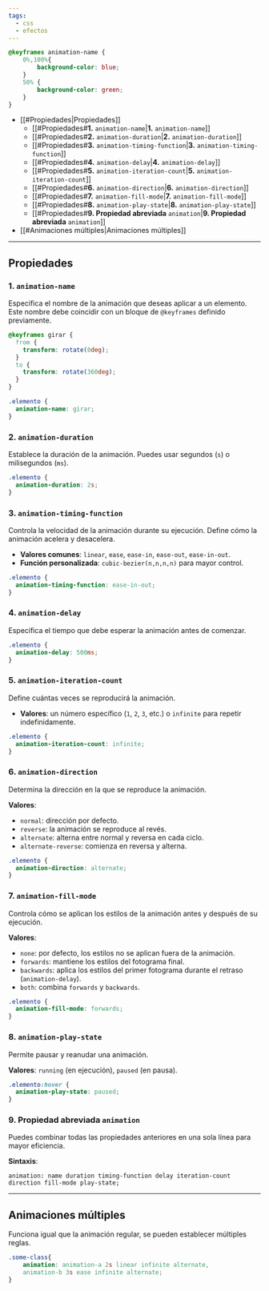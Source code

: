 ```yaml
---
tags:
  - css
  - efectos
---
```

```css
@keyframes animation-name {
	0%,100%{
		background-color: blue;
	}
	50% {
		background-color: green;
	}
}
```

- [[#Propiedades|Propiedades]]
	- [[#Propiedades#**1.** `animation-name`|**1.** `animation-name`]]
	- [[#Propiedades#**2.** `animation-duration`|**2.** `animation-duration`]]
	- [[#Propiedades#**3.** `animation-timing-function`|**3.** `animation-timing-function`]]
	- [[#Propiedades#**4.** `animation-delay`|**4.** `animation-delay`]]
	- [[#Propiedades#**5.** `animation-iteration-count`|**5.** `animation-iteration-count`]]
	- [[#Propiedades#**6.** `animation-direction`|**6.** `animation-direction`]]
	- [[#Propiedades#**7.** `animation-fill-mode`|**7.** `animation-fill-mode`]]
	- [[#Propiedades#**8.** `animation-play-state`|**8.** `animation-play-state`]]
	- [[#Propiedades#**9. Propiedad abreviada** `animation`|**9. Propiedad abreviada** `animation`]]
- [[#Animaciones múltiples|Animaciones múltiples]]

---

## Propiedades

### **1.** `animation-name`

Especifica el nombre de la animación que deseas aplicar a un elemento. Este nombre debe coincidir con un bloque de `@keyframes` definido previamente.

```css
@keyframes girar {
  from {
    transform: rotate(0deg);
  }
  to {
    transform: rotate(360deg);
  }
}

.elemento {
  animation-name: girar;
}
```

### **2.** `animation-duration`

Establece la duración de la animación. Puedes usar segundos (`s`) o milisegundos (`ms`).

```css
.elemento {
  animation-duration: 2s;
}
```

### **3.** `animation-timing-function`

Controla la velocidad de la animación durante su ejecución. Define cómo la animación acelera y desacelera.

- **Valores comunes**: `linear`, `ease`, `ease-in`, `ease-out`, `ease-in-out`.
- **Función personalizada**: `cubic-bezier(n,n,n,n)` para mayor control.

```css
.elemento {
  animation-timing-function: ease-in-out;
}
```

### **4.** `animation-delay`

Especifica el tiempo que debe esperar la animación antes de comenzar.

```css
.elemento {
  animation-delay: 500ms;
}
```

### **5.** `animation-iteration-count`

Define cuántas veces se reproducirá la animación.

- **Valores**: un número específico (`1`, `2`, `3`, etc.) o `infinite` para repetir indefinidamente. 

```css
.elemento {
  animation-iteration-count: infinite;
}
```

### **6.** `animation-direction`

Determina la dirección en la que se reproduce la animación.

**Valores**:
- `normal`: dirección por defecto.
- `reverse`: la animación se reproduce al revés. 
- `alternate`: alterna entre normal y reversa en cada ciclo.
- `alternate-reverse`: comienza en reversa y alterna.

```css
.elemento {
  animation-direction: alternate;
}
```

### **7.** `animation-fill-mode`

Controla cómo se aplican los estilos de la animación antes y después de su ejecución.

**Valores**:
- `none`: por defecto, los estilos no se aplican fuera de la animación.
- `forwards`: mantiene los estilos del fotograma final.
- `backwards`: aplica los estilos del primer fotograma durante el retraso (`animation-delay`).
- `both`: combina `forwards` y `backwards`.

```css
.elemento {
  animation-fill-mode: forwards;
}
```

### **8.** `animation-play-state`

Permite pausar y reanudar una animación.

**Valores**: `running` (en ejecución), `paused` (en pausa).

```css
.elemento:hover {
  animation-play-state: paused;
}
```

### **9. Propiedad abreviada** `animation`

Puedes combinar todas las propiedades anteriores en una sola línea para mayor eficiencia.

**Sintaxis**:

```
animation: name duration timing-function delay iteration-count direction fill-mode play-state;
```

---

## Animaciones múltiples

Funciona igual que la animación regular, se pueden establecer múltiples reglas.

```css
.some-class{
	animation: animation-a 2s linear infinite alternate, 
	animation-b 3s ease infinite alternate;
}
```
